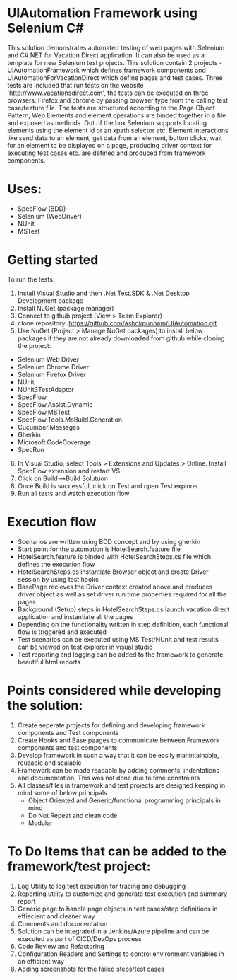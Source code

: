 # UIAutomation Framework using Selenium C#
This solution demonstrates automated testing of web pages with Selenium and C#.NET for Vacation Direct application. It can also be used as a template for new Selenium test projects. This solution contain 2 projects - UIAutomationFramework which defines framework components and UIAutomationForVacationDirect which define pages and test cases.
Three tests are included that run tests on the website 'http://www.vacationsdirect.com', the tests can be executed on three browsers: Firefox and chrome by passing browser type from the calling test case/feature file. 
The tests are structured according to the Page Object Pattern, Web Elements and element operations are binded together in a file and exposed as methods. Out of the box Selenium supports locating elements using the element id or an xpath selector etc.
Element interactions like send data to an element, get data from an element, button clicks, wait for an element to be displayed on a page, producing driver context for executing test cases etc. are defined and produced from framework components.

# Uses:
- SpecFlow (BDD)
- Selenium (WebDriver)
- NUnit 
- MSTest


# Getting started
To run the tests:
1. Install Visual Studio and then .Net Test.SDK & .Net Desktop Development package
2. Install NuGet (package manager)
3. Connect to github project (View > Team Explorer)
4. clone repository: https://github.com/ashokpunnam/UIAutomation.git
5. Use NuGet (Project > Manage NuGet packages) to install below packages if they are not already downloaded from github while cloning the project:
  - Selenium Web Driver
  - Selenium Chrome Driver
  - Selenium Firefox Driver
  - NUnit   
  - NUnit3TestAdaptor
  - SpecFlow
  - SpecFlow.Assist.Dynamic
  - SpecFlow.MSTest
  - SpecFlow.Tools.MsBuild.Generation
  - Cucumber.Messages
  - Gherkin
  - Microsoft.CodeCoverage  
  - SpecRun
 6. In Visual Studio, select Tools > Extensions and Updates > Online. Install SpecFlow extension and restart VS 
 7. Click on Build-->Build Solutuon
 8. Once Build is successful, click on Test and open Test explorer
 9. Run all tests and watch execution flow
 
# Execution flow
   - Scenarios are written using BDD concept and by using gherkin
   - Start point for the automation is HotelSearch.feature file
   - HotelSearch.feature is binded with HotelSearchSteps.cs file which defines the execution flow
   - HotelSearchSteps.cs instantiate Browser object and create Driver session by using test hooks
   - BasePage recieves the Driver context created above and produces driver object as well as set driver run time properties required for all the pages   
   - Background (Setup) steps in HotelSearchSteps.cs launch vacation direct application and instantiate all the pages
   - Depending on the functionality written in step definition, each functional flow is triggered and executed
   - Test scenarios can be executed using MS Test/NUnit and test results can be viewed on test explorer in visual studio
   - Test reporting and logging can be added to the framework to generate beautiful html reports
  
# Points considered while developing the solution:
  1.  Create seperate projects for defining and developing framework components and Test components
  2. Create Hooks and Base paages to communicate between Framework components and test components
  3. Develop framework in such a way that it can be easily manintainable, reusable and scalable
  4. Framework can be made readable by adding comments, indentations and documentation. This was not done due to time constraints
  5. All classes/files in framework and test projects are designed keeping in mind some of below principals
      - Object Oriented and Generic/functional programming principals in mind
      - Do Not Repeat and clean code
      - Modular      
 
# To Do Items that can be added to the framework/test project:
  1. Log Utility to log test execution for tracing and debugging
  2. Reporting utility to customize and generate test execution and summary report
  3. Generic page to handle page objects in test cases/step definitions in effiecient and cleaner way
  4. Comments and documentation
  5. Solution can be integrated in a Jenkins/Azure pipeline and can be executed as part of CICD/DevOps process
  6. Code Review and Refactoring
  7. Configuration Readers and Settings to control environment variables in an efficient way
  8. Adding screenshots for the failed steps/test cases
